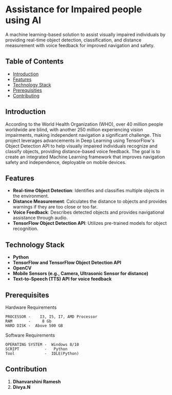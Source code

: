 # Assistance for Impaired people using AI
A machine learning-based solution to assist visually impaired individuals by providing real-time object detection, classification, and distance measurement with voice feedback for improved navigation and safety.

## Table of Contents
- [Introduction](#introduction)
- [Features](#features)
- [Technology Stack](#technology-stack)
- [Prerequisities](#Prerequisities)
- [Contributing](#contributing)

## Introduction
According to the World Health Organization (WHO), over 40 million people worldwide are blind, with another 250 million experiencing vision impairments, making independent navigation a significant challenge. This project leverages advancements in Deep Learning using TensorFlow's Object Detection API to help visually impaired individuals recognize and classify objects, providing distance-based voice feedback. The goal is to create an integrated Machine Learning framework that improves navigation safety and independence, deployable on mobile devices.

## Features
- **Real-time Object Detection**: Identifies and classifies multiple objects in the environment.
- **Distance Measurement**: Calculates the distance to objects and provides warnings if they are too close or too far.
- **Voice Feedback**: Describes detected objects and provides navigational assistance through audio.
- **TensorFlow Object Detection API**: Utilizes pre-trained models for object recognition.

## Technology Stack
- **Python**
- **TensorFlow and TensorFlow Object Detection API**
- **OpenCV**
- **Mobile Sensors (e.g., Camera, Ultrasonic Sensor for distance)**
- **Text-to-Speech (TTS) API for voice feedback**

## Prerequisites
Hardware Requirements

```
PROCESSOR -    I3, I5, I7, AMD Processor
RAM       -     8 Gb
HARD DISK -  Above 500 GB
```

Software Requirements

```
OPERATING SYSTEM -  Windows 8/10
SCRIPT           -   Python 
Tool             -  IDLE(Python)
```

## Contribution 
1. **Dhanvarshini Ramesh**
2. **Divya.N**
